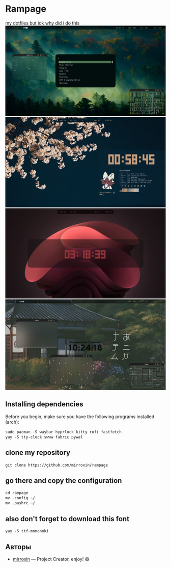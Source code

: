 # Rampage
my dotfiles but idk why did i do this
![ffff](examples/hhh.png)
![ffff](examples/mywork.png)
![ffff](examples/IMG_20250105_081314_974.jpg)
![ffff](examples/IMG_20250122_093405_450.jpg)
## Installing dependencies
Before you begin, make sure you have the following programs installed (arch):
```
sudo pacman -S waybar hyprlock kitty rofi fastfetch
yay -S tty-clock swww fabric pywal
```
## clone my repository
```
git clone https://github.com/mirroxin/rampage 
```
## go there and copy the configuration
```
cd rampage
mv .config ~/
mv .bashrc ~/
```
## also don't forget to download this font
```
yay -S ttf-mononoki 
```
## Авторы
- [mirroxin](https://github.com/mirroxin) — Project Creator,
enjoy! :smile:

